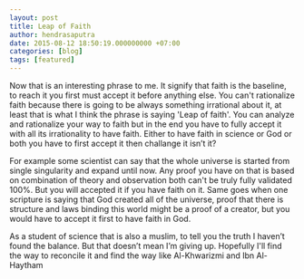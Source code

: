 ```yaml
---
layout: post
title: Leap of Faith
author: hendrasaputra
date: 2015-08-12 18:50:19.000000000 +07:00
categories: [blog]
tags: [featured]
---
```

Now that is an interesting phrase to me. It signify that faith is the baseline, to reach it you first must accept it before anything else. You can't rationalize faith because there is going to be always something irrational about it, at least that is what I think the phrase is saying 'Leap of faith'. You can analyze and rationalize your way to faith but in the end you have to fully accept it with all its irrationality to have faith. Either to have faith in science or God or both you have to first accept it then challange it isn’t it?

For example some scientist can say that the whole universe is started from single singularity and expand until now. Any proof you have on that is based on combination of theory and observation both can't be truly fully validated 100%. But you will accepted it if you have faith on it. Same goes when one scripture is saying that God created all of the universe, proof that there is structure and laws binding this world might be a proof of a creator, but you would have to accept it first to have faith in God.

As a student of science that is also a muslim, to tell you the truth I haven’t found the balance. But that doesn’t mean I’m giving up. Hopefully I'll find the way to reconcile it and find the way like Al-Khwarizmi and Ibn Al-Haytham
